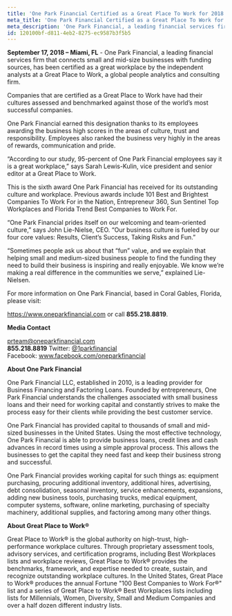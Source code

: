 ```yaml
---
title: 'One Park Financial Certified as a Great Place To Work for 2018'
meta_title: 'One Park Financial Certified as a Great Place To Work for 2018'
meta_description: 'One Park Financial, a leading financial services firm that connects small and mid-size businesses with funding sources.'
id: 120100bf-d811-4eb2-8275-ec9587b3f5b5
---
```

**September 17, 2018 – Miami, FL** - One Park Financial, a leading financial services firm that connects small and mid-size businesses with funding sources, has been certified as a great workplace by the independent analysts at a Great Place to Work, a global people analytics and consulting firm.

Companies that are certified as a Great Place to Work have had their cultures assessed and benchmarked against those of the world’s most successful companies. 

One Park Financial earned this designation thanks to its employees awarding the business high scores in the areas of culture, trust and responsibility. Employees also ranked the business very highly in the areas of rewards, communication and pride. 

“According to our study, 95-percent of One Park Financial employees say it is a great workplace,” says Sarah Lewis-Kulin, vice president and senior editor at a Great Place to Work.

This is the sixth award One Park Financial has received for its outstanding culture and workplace. Previous awards include 101 Best and Brightest Companies To Work For in the Nation, Entrepreneur 360, Sun Sentinel Top Workplaces and Florida Trend Best Companies to Work For. 

“One Park Financial prides itself on our welcoming and team-oriented culture,” says John Lie-Nielse, CEO. “Our business culture is fueled by our four core values: Results, Client’s Success, Taking Risks and Fun.”

“Sometimes people ask us about that “fun” value, and we explain that helping small and medium-sized business people to find the funding they need to build their business is inspiring and really enjoyable. We know we’re making a real difference in the communities we serve,” explained Lie-Nielsen.

For more information on One Park Financial, based in Coral Gables, Florida, please visit:

<a href="https://www.oneparkfinancial.com/">https://www.oneparkfinancial.com</a> or call <strong>855.218.8819</strong>.</p>

**Media Contact**

prteam@oneparkfinancial.com 
<br/>
**855.218.8819**
Twitter: <a href="https://twitter.com/1parkfinancial">@1parkfinancial</a> 
</br>Facebook: <a href="https://www.facebook.com/oneparkfinancial">www.facebook.com/oneparkfinancial</a>

**About One Park Financial**

One Park Financial LLC, established in 2010, is a leading provider for Business Financing and Factoring Loans. Founded by entrepreneurs, One Park Financial understands the challenges associated with small business loans and their need for working capital and constantly strives to make the process easy for their clients while providing the best customer service. 

One Park Financial has provided capital to thousands of small and mid-sized businesses in the United States. Using the most effective technology, One Park Financial is able to provide business loans, credit lines and cash advances in record times using a simple approval process. This allows the businesses to get the capital they need fast and keep their business strong and successful. 

One Park Financial provides working capital for such things as: equipment purchasing, procuring additional inventory, additional hires, advertising, debt consolidation, seasonal inventory, service enhancements, expansions, adding new business tools, purchasing trucks, medical equipment, computer systems, software, online marketing, purchasing of specialty machinery, additional supplies, and factoring among many other things.

**About Great Place to Work®**

Great Place to Work® is the global authority on high-trust, high-performance workplace cultures. Through proprietary assessment tools, advisory services, and certification programs, including Best Workplaces lists and workplace reviews, Great Place to Work® provides the benchmarks, framework, and expertise needed to create, sustain, and recognize outstanding workplace cultures. In the United States, Great Place to Work® produces the annual Fortune "100 Best Companies to Work For®" list and a series of Great Place to Work® Best Workplaces lists including lists for Millennials, Women, Diversity, Small and Medium Companies and over a half dozen different industry lists.
